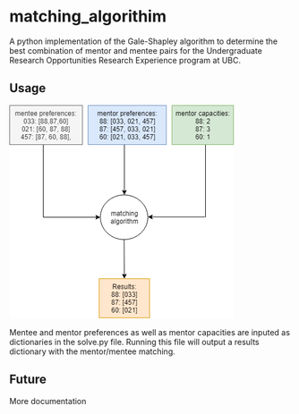 # matching_algorithim

A python implementation of the Gale-Shapley algorithm to determine the best combination of mentor and mentee pairs for the Undergraduate Research Opportunities Research Experience program at UBC.

## Usage
![how it works](/img/inputs_outputs.png)  

Mentee and mentor preferences as well as mentor capacities are inputed as dictionaries in the solve.py file. Running this file will output a results dictionary with the mentor/mentee matching. 

## Future
More documentation
